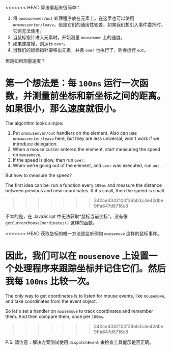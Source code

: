 
<<<<<<< HEAD
算法看起来很简单：
1. 将 `onmouseover/out` 处理程序放在元素上。在这里也可以使用 `onmouseenter/leave`，但是它们的通用性较差，如果我们想引入事件委托时，它则无法使用。
2. 当鼠标指针进入元素时，开始测量 `mousemove` 上的速度。
3. 如果速度慢，则运行 `over`。
4. 当我们的鼠标指针要移出元素，并且 `over` 也执行了，则会运行 `out`。

但是如何测量速度？

第一个想法是：每 `100ms` 运行一次函数，并测量前坐标和新坐标之间的距离。如果很小，那么速度就很小。
=======
The algorithm looks simple:
1. Put `onmouseover/out` handlers on the element. Also can use `onmouseenter/leave` here, but they are less universal, won't work if we introduce delegation.
2. When a mouse cursor entered the element, start measuring the speed on `mousemove`.
3. If the speed is slow, then run `over`.
4. When we're going out of the element, and `over` was executed, run `out`.

But how to measure the speed?

The first idea can be: run a function every `100ms` and measure the distance between previous and new coordinates. If it's small, then the speed is small.
>>>>>>> 340ce4342100f36bb3c4e42dbe9ffa647d8716c8

不幸的是，在 JavaScript 中无法获取“鼠标当前坐标”。没有像 `getCurrentMouseCoordinates()` 这样的函数。

<<<<<<< HEAD
获取坐标的唯一方法是监听例如 `mousemove` 这样的鼠标事件。

因此，我们可以在 `mousemove` 上设置一个处理程序来跟踪坐标并记住它们。然后我每 `100ms` 比较一次。
=======
The only way to get coordinates is to listen for mouse events, like `mousemove`, and take coordinates from the event object.

So let's set a handler on `mousemove` to track coordinates and remember them. And then compare them, once per `100ms`.
>>>>>>> 340ce4342100f36bb3c4e42dbe9ffa647d8716c8

P.S. 请注意：解决方案测试使用 `dispatchEvent` 来检查工具提示是否正确。
